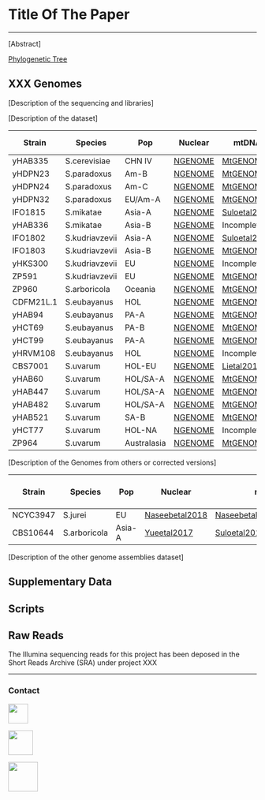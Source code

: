 # Title Of The Paper
***

[Abstract]

[Phylogenetic Tree](http://XXX)

## XXX Genomes

[Description of the sequencing and libraries]

[Description of the dataset]

Strain |Species|Pop| Nuclear | mtDNA | 2 micron plasmid
-------|-------|---|------------------|-------|-----------------
yHAB335|S.cerevisiae|CHN IV|[NGENOME](https://github.com/PerisD/Sac2.0/blob/master/NGENOMES/yHAB335.ngenome.gz "NGENOME")|[MtGENOME](https://github.com/PerisD/Sac2.0/blob/master/MtGENOMES/yHAB335.mtgenome.gz "MtGENOME")|NO
yHDPN23|S.paradoxus|Am-B|[NGENOME](https://github.com/PerisD/Sac2.0/blob/master/NGENOMES/yHDPN23.ngenome.gz "NGENOME")|[MtGENOME](https://github.com/PerisD/Sac2.0/blob/master/MtGENOMES/yHDPN23.mtgenome.gz "MtGENOME")|NO
yHDPN24|S.paradoxus|Am-C|[NGENOME](https://github.com/PerisD/Sac2.0/blob/master/NGENOMES/yHDPN24.ngenome.gz "NGENOME")|[MtGENOME](https://github.com/PerisD/Sac2.0/blob/master/MtGENOMES/yHDPN24.mtgenome.gz "MtGENOME")|NO
yHDPN32|S.paradoxus|EU/Am-A|[NGENOME](https://github.com/PerisD/Sac2.0/blob/master/NGENOMES/yHDPN32.ngenome.gz "NGENOME")|[MtGENOME](https://github.com/PerisD/Sac2.0/blob/master/MtGENOMES/yHDPN32.mtgenome.gz "MtGENOME")|[2mGENOME](https://github.com/PerisD/Sac2.0/blob/master/2mGENOME/yHDPN32.2mplasmid.gz "2mGENOME")
IFO1815|S.mikatae|Asia-A|[NGENOME](https://github.com/PerisD/Sac2.0/blob/master/NGENOMES/IFO1815.ngenome.gz "NGENOME")|[Suloetal2017](https://github.com/PerisD/Sac2.0/blob/master/MtGENOMES/IFO1815.mtgenome.gz "Suloetal2017")|NO
yHAB336|S.mikatae|Asia-B|[NGENOME](https://github.com/PerisD/Sac2.0/blob/master/NGENOMES/yHAB336.ngenome.gz "NGENOME")|Incomplete|Nuclear
IFO1802|S.kudriavzevii|Asia-A|[NGENOME](https://github.com/PerisD/Sac2.0/blob/master/NGENOMES/IFO1802.ngenome.gz "NGENOME")|[Suloetal2017](https://github.com/PerisD/Sac2.0/blob/master/MtGENOMES/IFO1802.mtgenome.gz "Suloetal2017")|Nuclear
IFO1803|S.kudriavzevii|Asia-B|[NGENOME](https://github.com/PerisD/Sac2.0/blob/master/NGENOMES/IFO1803.ngenome.gz "NGENOME")|[MtGENOME](https://github.com/PerisD/Sac2.0/blob/master/MtGENOMES/IFO1803.mtgenome.gz "MtGENOME")|NO
yHKS300|S.kudriavzevii|EU|[NGENOME](https://github.com/PerisD/Sac2.0/blob/master/NGENOMES/yHKS300.ngenome.gz "NGENOME")|Incomplete|Nuclear
ZP591|S.kudriavzevii|EU|[NGENOME](https://github.com/PerisD/Sac2.0/blob/master/NGENOMES/ZP591.ngenome.gz "NGENOME")|[MtGENOME](https://github.com/PerisD/Sac2.0/blob/master/MtGENOMES/ZP591.mtgenome.gz "MtGENOME")|Nuclear
ZP960|S.arboricola|Oceania|[NGENOME](https://github.com/PerisD/Sac2.0/blob/master/NGENOMES/ZP960.ngenome.gz "NGENOME")|[MtGENOME](https://github.com/PerisD/Sac2.0/blob/master/MtGENOMES/ZP960.mtgenome.gz "MtGENOME")|Nuclear
CDFM21L.1|S.eubayanus|HOL|[NGENOME](https://github.com/PerisD/Sac2.0/blob/master/NGENOMES/CDFM21L1.ngenome.gz "NGENOME")|[MtGENOME](https://github.com/PerisD/Sac2.0/blob/master/MtGENOMES/CDFM21L1.mtgenome.gz "MtGENOME")|NO
yHAB94|S.eubayanus|PA-A|[NGENOME](https://github.com/PerisD/Sac2.0/blob/master/NGENOMES/yHAB94.ngenome.gz "NGENOME")|[MtGENOME](https://github.com/PerisD/Sac2.0/blob/master/MtGENOMES/yHAB94.mtgenome.gz "MtGENOME")|NO
yHCT69|S.eubayanus|PA-B|[NGENOME](https://github.com/PerisD/Sac2.0/blob/master/NGENOMES/yHCT69.ngenome.gz "NGENOME")|[MtGENOME](https://github.com/PerisD/Sac2.0/blob/master/MtGENOMES/yHCT69.mtgenome.gz "MtGENOME")|Incomplete
yHCT99|S.eubayanus|PA-A|[NGENOME](https://github.com/PerisD/Sac2.0/blob/master/NGENOMES/yHCT99.ngenome.gz "NGENOME")|[MtGENOME](https://github.com/PerisD/Sac2.0/blob/master/MtGENOMES/yHCT99.mtgenome.gz "MtGENOME")|NO
yHRVM108|S.eubayanus|HOL|[NGENOME](https://github.com/PerisD/Sac2.0/blob/master/NGENOMES/yHRVM108.ngenome.gz "NGENOME")|Incomplete|NO
CBS7001|S.uvarum|HOL-EU|[NGENOME](https://github.com/PerisD/Sac2.0/blob/master/NGENOMES/CBS7001.ngenome.gz "NGENOME")|[Lietal2018](https://github.com/PerisD/Sac2.0/blob/master/MtGENOMES/CBS7001.mtgenome.gz "Lietal2018")|Nuclear
yHAB60|S.uvarum|HOL/SA-A|[NGENOME](https://github.com/PerisD/Sac2.0/blob/master/NGENOMES/yHAB60.ngenome.gz "NGENOME")|[MtGENOME](https://github.com/PerisD/Sac2.0/blob/master/MtGENOMES/yHAB60.mtgenome.gz "MtGENOME")|NO
yHAB447|S.uvarum|HOL/SA-A|[NGENOME](https://github.com/PerisD/Sac2.0/blob/master/NGENOMES/yHAB447.ngenome.gz "NGENOME")|[MtGENOME](https://github.com/PerisD/Sac2.0/blob/master/MtGENOMES/yHAB447.mtgenome.gz "MtGENOME")|Nuclear
yHAB482|S.uvarum|HOL/SA-A|[NGENOME](https://github.com/PerisD/Sac2.0/blob/master/NGENOMES/yHAB482.ngenome.gz "NGENOME")|[MtGENOME](https://github.com/PerisD/Sac2.0/blob/master/MtGENOMES/yHAB482.mtgenome.gz "MtGENOME")|Nuclear
yHAB521|S.uvarum|SA-B|[NGENOME](https://github.com/PerisD/Sac2.0/blob/master/NGENOMES/yHAB521.ngenome.gz "NGENOME")|[MtGENOME](https://github.com/PerisD/Sac2.0/blob/master/MtGENOMES/yHAB521.mtgenome.gz "MtGENOME")|Nuclear
yHCT77|S.uvarum|HOL-NA|[NGENOME](https://github.com/PerisD/Sac2.0/blob/master/NGENOMES/yHCT77.ngenome.gz "NGENOME")|Incomplete|[2mGENOME](https://github.com/PerisD/Sac2.0/blob/master/2mGENOME/yHCT77.2mplasmid.gz "2mGENOME")
ZP964|S.uvarum|Australasia|[NGENOME](https://github.com/PerisD/Sac2.0/blob/master/NGENOMES/ZP964.ngenome.gz "NGENOME")|[MtGENOME](https://github.com/PerisD/Sac2.0/blob/master/MtGENOMES/ZP964.mtgenome.gz "MtGENOME")|Nuclear

[Description of the Genomes from others or corrected versions]

Strain |Species|Pop| Nuclear | mtDNA | 2 micron plasmid
-------|-------|---|------------------|-------|-----------------
NCYC3947|S.jurei|EU|[Naseebetal2018](ftp://ftp.ncbi.nlm.nih.gov/genomes/all/GCA/900/290/405/GCA_900290405.1_SacJureiUoM1 "Naseebetal2018")|[Naseebetal2018(Corrected)](https://github.com/PerisD/Sac2.0/blob/master/MtGENOMES/NCYC3947.mtgenome.gz "Naseebetal2018(Corrected)")|XXX
CBS10644|S.arboricola|Asia-A|[Yueetal2017](https://yjx1217.github.io/Yeast_PacBio_2016/data/ "Yueetal2017")|[Suloetal2017](https://github.com/PerisD/Sac2.0/blob/master/MtGENOMES/CBS10644.mtgenome.gz "Suloetal2017")|XXX

[Description of the other genome assemblies dataset]

## Supplementary Data

## Scripts

## Raw Reads

The Illumina sequencing reads for this project has been deposed in the Short Reads Archive (SRA) under project XXX

***

### Contact

[<img src="http://1000logos.net/wp-content/uploads/2017/03/LinkedIn-Logo.png" width="40"/>](https://goo.gl/xglg8H)

[<img src="http://www.stickpng.com/assets/images/580b57fcd9996e24bc43c53e.png" width="50"/>](https://goo.gl/OS0O2F)

[<img src="https://www.uv.es/perisnav/images/Mitogression.png" width="60"/>](https://www.uv.es/perisnav/)

